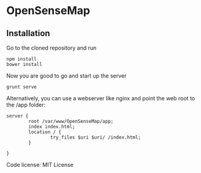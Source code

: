 OpenSenseMap
============

## Installation

Go to the cloned repository and run

```
npm install
bower install
```

Now you are good to go and start up the server

```
grunt serve
```

Alternatively, you can use a webserver like nginx and point the web root to the /app folder:

```
server {
        root /var/www/OpenSenseMap/app;
        index index.html;
        location / {
                try_files $uri $uri/ /index.html;
        }

}
```

Code license: MIT License